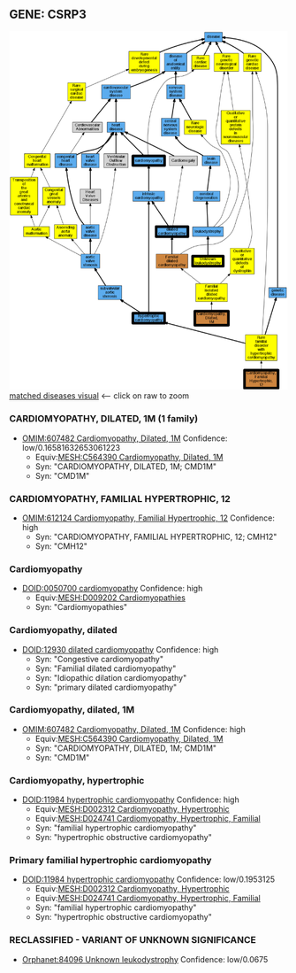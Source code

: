 
## GENE: CSRP3

![image](CSRP3.png)
[matched diseases visual](CSRP3.png)  <-- click on raw to zoom


### CARDIOMYOPATHY, DILATED, 1M (1 family)
 * [OMIM:607482 Cardiomyopathy, Dilated, 1M](http://beta.monarchinitiative.org/disease/OMIM:607482) Confidence: low/0.16581632653061223
    * Equiv:[MESH:C564390 Cardiomyopathy, Dilated, 1M](http://beta.monarchinitiative.org/disease/MESH:C564390)
    * Syn: "CARDIOMYOPATHY, DILATED, 1M; CMD1M"
    * Syn: "CMD1M"

### CARDIOMYOPATHY, FAMILIAL HYPERTROPHIC, 12
 * [OMIM:612124 Cardiomyopathy, Familial Hypertrophic, 12](http://beta.monarchinitiative.org/disease/OMIM:612124) Confidence: high
    * Syn: "CARDIOMYOPATHY, FAMILIAL HYPERTROPHIC, 12; CMH12"
    * Syn: "CMH12"

### Cardiomyopathy
 * [DOID:0050700 cardiomyopathy](http://beta.monarchinitiative.org/disease/DOID:0050700) Confidence: high
    * Equiv:[MESH:D009202 Cardiomyopathies](http://beta.monarchinitiative.org/disease/MESH:D009202)
    * Syn: "Cardiomyopathies"

### Cardiomyopathy, dilated
 * [DOID:12930 dilated cardiomyopathy](http://beta.monarchinitiative.org/disease/DOID:12930) Confidence: high
    * Syn: "Congestive cardiomyopathy"
    * Syn: "Familial dilated cardiomyopathy"
    * Syn: "Idiopathic dilation cardiomyopathy"
    * Syn: "primary dilated cardiomyopathy"

### Cardiomyopathy, dilated, 1M
 * [OMIM:607482 Cardiomyopathy, Dilated, 1M](http://beta.monarchinitiative.org/disease/OMIM:607482) Confidence: high
    * Equiv:[MESH:C564390 Cardiomyopathy, Dilated, 1M](http://beta.monarchinitiative.org/disease/MESH:C564390)
    * Syn: "CARDIOMYOPATHY, DILATED, 1M; CMD1M"
    * Syn: "CMD1M"

### Cardiomyopathy, hypertrophic
 * [DOID:11984 hypertrophic cardiomyopathy](http://beta.monarchinitiative.org/disease/DOID:11984) Confidence: high
    * Equiv:[MESH:D002312 Cardiomyopathy, Hypertrophic](http://beta.monarchinitiative.org/disease/MESH:D002312)
    * Equiv:[MESH:D024741 Cardiomyopathy, Hypertrophic, Familial](http://beta.monarchinitiative.org/disease/MESH:D024741)
    * Syn: "familial hypertrophic cardiomyopathy"
    * Syn: "hypertrophic obstructive cardiomyopathy"

### Primary familial hypertrophic cardiomyopathy
 * [DOID:11984 hypertrophic cardiomyopathy](http://beta.monarchinitiative.org/disease/DOID:11984) Confidence: low/0.1953125
    * Equiv:[MESH:D002312 Cardiomyopathy, Hypertrophic](http://beta.monarchinitiative.org/disease/MESH:D002312)
    * Equiv:[MESH:D024741 Cardiomyopathy, Hypertrophic, Familial](http://beta.monarchinitiative.org/disease/MESH:D024741)
    * Syn: "familial hypertrophic cardiomyopathy"
    * Syn: "hypertrophic obstructive cardiomyopathy"

### RECLASSIFIED - VARIANT OF UNKNOWN SIGNIFICANCE
 * [Orphanet:84096 Unknown leukodystrophy](http://beta.monarchinitiative.org/disease/Orphanet:84096) Confidence: low/0.0675
